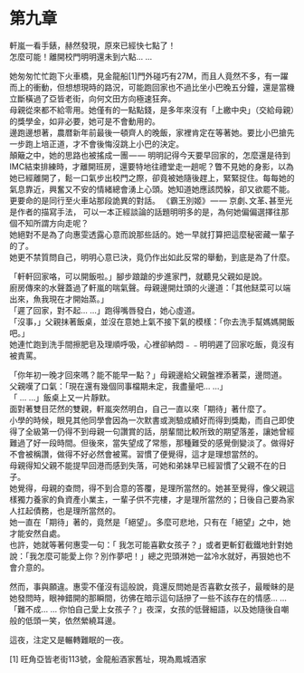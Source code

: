 # 第九章

軒嵐一看手錶，赫然發現，原來已經快七點了！  
怎麼可能！離開校門明明還未到六點… …

她匆匆忙忙跑下火車橋，見金龍船\[1\]門外碰巧有27M，而且人竟然不多，有一躍而上的衝動，但想想現時的路況，可能跑回家也不過比坐小巴晚五分鐘，還是當機立斷橫過了亞皆老街，向何文田方向極速狂奔。  
母親從來都不給零用。她僅有的一點點錢，是多年來沒有「上繳中央」（交給母親）的獎學金，如非必要，她可是不會動用的。  
邊跑邊想著，農暦新年前最後一頓齊人的晚飯，家裡肯定在等著她。要比小巴搶先一步跑上培正道，才不會後悔沒跳上小巴的決定。  
顛簸之中，她的思路也被搖成一團 — — 明明記得今天要早回家的，怎麼還是待到IMC結束排練時，才離開班房，還要特地往禮堂走一趟呢？瞥不見她的身影，以為她已經離開了，鬆一口氣步出校門之際，卻竟被她隨後趕上，緊緊捉住。每每她的氣息靠近，興奮又不安的情緒總會湧上心頭。她知道她應該閃躲，卻又欲罷不能。  
更要命的是同行至火車站那段詭異的對話。 《霸王別姬》 — — 京劇､文革､甚至光是作者的描寫手法， 可以一本正經談論的話題明明多的是，為何她偏偏選擇往那個不知所謂方向走呢？  
她絕對不是為了向惠雯透露心意而說那些話的。她一早就打算把這麼秘密藏一輩子的了。  
她更不禁質問自己，明明心意已決，竟仍作出如此反常的舉動，到底是為了什麼。

「軒軒回家咯，可以開飯啦。」腳步踉蹌的步進家門，就聽見父親如是說。  
廚房傳來的水聲蓋過了軒嵐的喘氣聲。母親邊開灶頭的火邊道：「其他餸菜可以端出來，魚我現在才開始蒸。」  
「遲了回家，對不起… …」跑得嘴唇發白，她心虛道。  
「沒事，」父親抹著飯桌，並沒在意她上氣不接下氣的模樣：「你去洗手幫媽媽開飯吧。」  
她連忙跑到洗手間擦肥皂及理順呼吸，心裡卻納悶﹣﹣明明遲了回家吃飯，竟沒有被責罵。

「你年初一晚才回來嗎？能不能早一點？」母親邊給父親盤裡添著菜，邊問道。  
父親嘆了口氣：「現在還有幾個同事檔期未定，我盡量吧… …」  
「 … …」飯桌上又一片靜默。  
面對著雙目茫然的雙親，軒嵐突然明白，自己一直以來「期待」著什麼了。  
小學的時候，眼見其他同學會因為一次默書或測驗成績好而得到獎勵，而自己即使得了全級第一仍得不到母親一句讚賞的話，朋輩間比較所致的期望落差，讓她曾經難過了好一段時間。但後來，當失望成了常態，那種難受的感覺倒變淡了。做得好不會被稱讚，做得不好必然會被罵。習慣了便覺得，這才是理想當然的。  
母親得知父親不能提早回港而感到失落，可她和弟妹早已經習慣了父親不在的日子。  
她覺得，母親的查問，得不到合意的答覆，是理所當然的。她甚至覺得，像父親這樣獨力養家的負資產小業主，一輩子供不完樓，才是理所當然的；日後自己要為家人扛起債務，也是理所當然的。  
她一直在「期待」著的，竟然是「絕望」。多麼可悲地，只有在「絕望」之中，她才能安然自處。  
也許，她就等著何惠雯一句：「 我怎可能喜歡女孩子？」或者更斬釘截鐵地針對她說：「我怎麼可能愛上你？別作夢吧！」總之兜頭淋她一盆冷水就好，再狠她也不會介意的。  
  
然而，事與願違。惠雯不僅沒有這般說，竟還反問她是否喜歡女孩子，最瞹眛的是她發問時，眼神錯開的那瞬間，彷佛在暗示這句話摻了一些不該存在的情感… …  
「難不成… … 你怕自己愛上女孩子？」夜深，女孩的低聲細語，以及她隨後自嘲般的低頭一笑，依然縈繞耳邊。  
  
這夜，注定又是輾轉難眠的一夜。

\[1\] 旺角亞皆老街113號，金龍船酒家舊址，現為鳳城酒家

